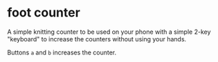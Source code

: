 # foot counter

A simple knitting counter to be used on your phone with a simple 2-key "keyboard" to increase
the counters without using your hands.

Buttons `a` and `b` increases the counter.
